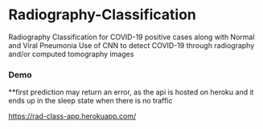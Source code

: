 # Radiography-Classification
Radiography Classification for COVID-19 positive cases along with Normal and Viral Pneumonia 
Use of CNN to detect COVID-19 through radiography and/or computed tomography images


### Demo
**first prediction may return an error, as the api is hosted on heroku and it ends up in the sleep state when there is no traffic

https://rad-class-app.herokuapp.com/

